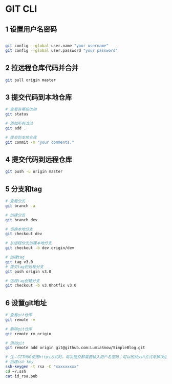 # GIT CLI

## 1 设置用户名密码

```bash

git config --global user.name "your username"
git config --global user.password "your password"
```

## 2 拉远程仓库代码并合并

``` bash
git pull origin master
```

## 3 提交代码到本地仓库

``` bash
# 查看有哪些改动
git status

# 添加所有改动
git add .

# 提交到本地仓库
git commit -m "your comments."
```

## 4 提交代码到远程仓库

```bash
git push -u origin master
```

## 5 分支和tag

```bash
# 查看分支
git branch -a

# 创建分支
git branch dev

# 切换本地分支
git checkout dev

# 从远程分支创建本地分支
git checkout -b dev origin/dev

# 创建tag
git tag v3.0
# 提交tag到远程分支
git push origin v3.0

# 远程tag创建分支
git checkout -b v3.0hotfix v3.0

```

## 6 设置git地址

```bash
# 查看git仓库
git remote -v

# 删除git仓库
git remote rm origin

# 添加git
git remote add origin git@github.com:LumiaSnow/SimpleBlog.git

# 注：GITHUG使用https方式时，每次提交都需要输入用户名密码；可以改成ssh方式来解决这个问题，需要在github的设置中添加ssh key
# 创建ssh key
ssh-keygen -t rsa -C "xxxxxxxxx"
cd ~/.ssh
cat id_rsa.pub
```

